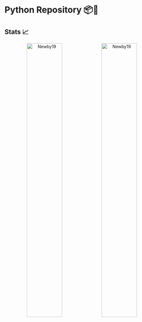 # Python Repository 📦🐍
## Stats 📈
<p align="center">
  <!-- Placeholder for the most used languages but showing nothing -->
  <img width="0%" height="0px" src="https://github-readme-stats.vercel.app/api/top-langs?username=Newby19&show_icons=true&theme=dracula&title_color=ff8000&text_color=ffffff&bg_color=6a6a6a&locale=en&layout=compact&hide_border=true" alt="Newby19" />
  
  <!-- Display overall GitHub stats -->
  <img width="48%" src="https://github-readme-stats.vercel.app/api?username=Newby19&show_icons=true&theme=dracula&title_color=ff8000&text_color=ffffff&bg_color=6a6a6a&locale=en&hide_border=true" alt="Newby19" />
  
  <!-- GitHub streak stats for engagement -->
  <img width="48%" src="https://github-readme-streak-stats.herokuapp.com/?user=Newby19&theme=highcontrast&hide_border=true" alt="Newby19" />
</p>
